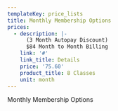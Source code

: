 ```yaml
---
templateKey: price_lists
title: Monthly Membership Options
prices:
  - description: |-
      (3 Month Autopay Discount)
      $84 Month to Month Billing
    link: '#'
    link_title: Details
    price: '75.60'
    product_title: 8 Classes
    unit: month
---
```

Monthly Membership Options
